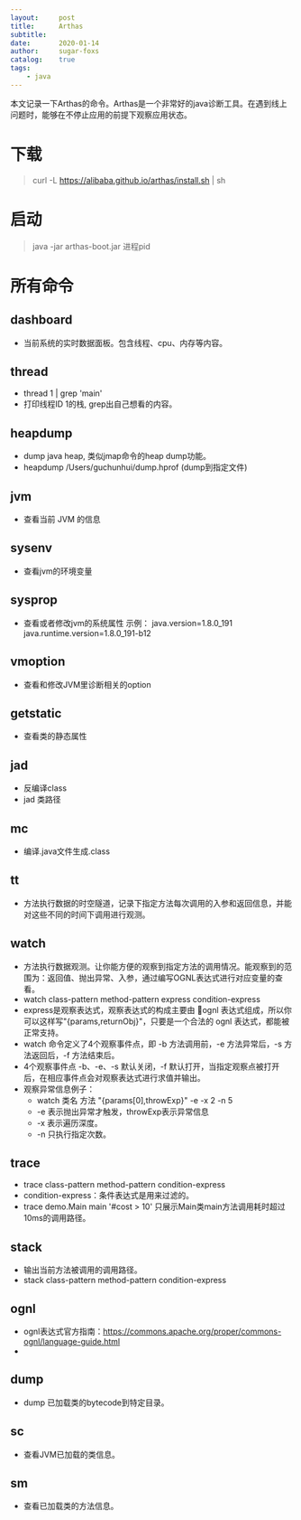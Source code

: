 ```yaml
---
layout:     post
title:      Arthas
subtitle:   
date:       2020-01-14
author:     sugar-foxs
catalog: 	true
tags:
    - java
---
```


本文记录一下Arthas的命令。Arthas是一个非常好的java诊断工具。在遇到线上问题时，能够在不停止应用的前提下观察应用状态。

<!-- more -->

# 下载
> curl -L https://alibaba.github.io/arthas/install.sh | sh

# 启动
> java -jar arthas-boot.jar 进程pid

# 所有命令
## dashboard
- 当前系统的实时数据面板。包含线程、cpu、内存等内容。

## thread
- thread 1 | grep 'main'
- 打印线程ID 1的栈, grep出自己想看的内容。

## heapdump
- dump java heap, 类似jmap命令的heap dump功能。
- heapdump /Users/guchunhui/dump.hprof  (dump到指定文件)

## jvm
- 查看当前 JVM 的信息

## sysenv 
- 查看jvm的环境变量

## sysprop
- 查看或者修改jvm的系统属性
示例：
java.version=1.8.0_191
java.runtime.version=1.8.0_191-b12

## vmoption
- 查看和修改JVM里诊断相关的option

## getstatic
- 查看类的静态属性


## jad
- 反编译class
- jad 类路径

## mc
- 编译.java文件生成.class

## tt
- 方法执行数据的时空隧道，记录下指定方法每次调用的入参和返回信息，并能对这些不同的时间下调用进行观测。

## watch
- 方法执行数据观测。让你能方便的观察到指定方法的调用情况。能观察到的范围为：返回值、抛出异常、入参，通过编写OGNL表达式进行对应变量的查看。
- watch class-pattern method-pattern express condition-express
- express是观察表达式，观察表达式的构成主要由 ognl 表达式组成，所以你可以这样写"{params,returnObj}"，只要是一个合法的 ognl 表达式，都能被正常支持。
- watch 命令定义了4个观察事件点，即 -b 方法调用前，-e 方法异常后，-s 方法返回后，-f 方法结束后。
- 4个观察事件点 -b、-e、-s 默认关闭，-f 默认打开，当指定观察点被打开后，在相应事件点会对观察表达式进行求值并输出。
- 观察异常信息例子：
    - watch 类名 方法 "{params[0],throwExp}" -e -x 2 -n 5
    - -e 表示抛出异常才触发，throwExp表示异常信息
    - -x 表示遍历深度。
    - -n 只执行指定次数。


## trace
- trace class-pattern method-pattern condition-express
- condition-express：条件表达式是用来过滤的。
- trace demo.Main main '#cost > 10'    只展示Main类main方法调用耗时超过10ms的调用路径。

## stack
- 输出当前方法被调用的调用路径。
- stack class-pattern method-pattern condition-express

## ognl
- ognl表达式官方指南：https://commons.apache.org/proper/commons-ognl/language-guide.html
- 

## dump
- dump 已加载类的bytecode到特定目录。

## sc 
- 查看JVM已加载的类信息。

## sm
- 查看已加载类的方法信息。